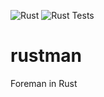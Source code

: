 ![Rust](https://github.com/ohaddahan/rustman/workflows/Rust/badge.svg?branch=master)
![Rust Tests](https://img.shields.io/sonar/test_success_density/swellaby:azure-pipelines-templates?server=https%3A%2F%2Fsonarcloud.io)

# rustman
Foreman in Rust

